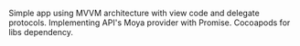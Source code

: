 Simple app using MVVM architecture with view code and delegate protocols.
Implementing API's Moya provider with Promise.
Cocoapods for libs dependency.
